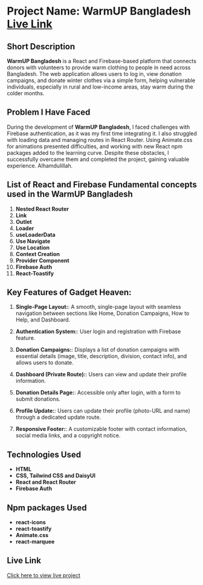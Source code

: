 # Project Name: WarmUP Bangladesh [Live Link](https://shafriki-warmup-bd.surge.sh/)

## Short Description
**WarmUP Bangladesh** is a React and Firebase-based platform that connects donors with volunteers to provide warm clothing to people in need across Bangladesh. The web application allows users to log in, view donation campaigns, and donate winter clothes via a simple form, helping vulnerable individuals, especially in rural and low-income areas, stay warm during the colder months.


## Problem I Have Faced
During the development of **WarmUP Bangladesh**, I faced challenges with Firebase authentication, as it was my first time integrating it. I also struggled with loading data and managing routes in React Router. Using Animate.css for animations presented difficulties, and working with new React npm packages added to the learning curve. Despite these obstacles, I successfully overcame them and completed the project, gaining valuable experience. Alhamdulillah.


## List of React and Firebase Fundamental concepts used in the WarmUP Bangladesh
1. **Nested React Router**
2. **Link**
3. **Outlet**
4. **Loader**
5. **useLoaderData**
6. **Use Navigate**
7. **Use Location**
8. **Context Creation**
9. **Provider Component**
10. **Firebase Auth**
11. **React-Toastify**


## Key Features of Gadget Heaven:
1. **Single-Page Layout:**:  A smooth, single-page layout with seamless navigation between sections like Home, Donation Campaigns, How to Help, and Dashboard.

2. **Authentication System:**: User login and registration with Firebase feature.

3. **Donation Campaigns:**: Displays a list of donation campaigns with essential details (image, title, description, division, contact info), and allows users to donate.

4. **Dashboard (Private Route):**: Users can view and update their profile information.

5. **Donation Details Page:**: Accessible only after login, with a form to submit donations.

6. **Profile Update:**: Users can update their profile (photo-URL and name) through a dedicated update route.

7. **Responsive Footer:**: A customizable footer with contact information, social media links, and a copyright notice.


## Technologies Used
- **HTML**
- **CSS, Tailwind CSS and DaisyUI**
- **React and React Router**
- **Firebase Auth**


## Npm packages Used
- **react-icons**
- **react-toastify**
- **Animate.css**
- **react-marquee**


## Live Link
[Click here to view live project](https://shafriki-warmup-bd.surge.sh/)